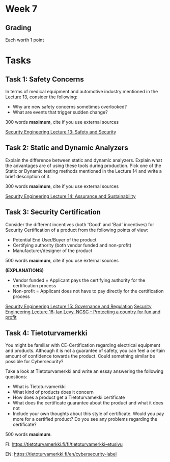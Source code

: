 # Week 7

## Grading

Each worth 1 point

# Tasks

## Task 1: Safety Concerns

In terms of medical equipment and automotive industry mentioned in the Lecture 13, consider the following: 

- Why are new safety concerns sometimes overlooked? 
- What are events that trigger sudden change? 

300 words **maximum**, cite if you use external sources 

[Security Engineering Lecture 13: Safety and Security](https://www.youtube.com/watch?v=uZkQtnHKcJ4) 

## Task 2: Static and Dynamic Analyzers

Explain the difference between static and dynamic analyzers. Explain what the advantages are of using these tools during production.  Pick one of the Static or Dynamic testing methods mentioned in the Lecture 14 and write a brief description of it. 

300 words **maximum**, cite if you use external sources 

[Security Engineering Lecture 14: Assurance and Sustainability](https://www.youtube.com/watch?v=cmWQF2FDlG8) 

## Task 3: Security Certification

Consider the different incentives (both 'Good' and 'Bad' incentives) for Security Certification of a product from the following points of view:

- Potential End User/Buyer of the product 
- Certifying authority (both vendor funded and non-profit) 
- Manufacturer/designer of the product 

500 words **maximum**, cite if you use external sources 

**(EXPLANATIONS)**

- Vendor funded = Applicant pays the certifying authority for the certification process 
- Non-profit = Applicant does not have to pay directly for the certification process 


[Security Engineering Lecture 15: Governance and Regulation](https://www.youtube.com/watch?v=PdMzMHizEaE) 
[Security Engineering Lecture 16: Ian Levy, NCSC - Protecting a country for fun and profit](https://www.youtube.com/watch?v=qv6SS5FhdUk) 

## Task 4: Tietoturvamerkki

You might be familiar with CE-Certification regarding electrical equipment and products. Although it is not a guarantee of safety, you can feel a certain amount of confidence towards the product. Could something similar be possible for Cybersecurity? 

Take a look at Tietoturvamerkki and write an essay answering the following questions: 

- What is Tietoturvamerkki 
- What kind of products does it concern 
- How does a product get a Tietoturvamekki certificate 
- What does the certificate guarantee about the product and what it does not 
- Include your own thoughts about this style of certificate. Would you pay more for a certified product? Do you see any problems regarding the certificate? 

500 words **maximum**. 

 

FI: https://tietoturvamerkki.fi/fi/tietoturvamerkki-etusivu 

EN: https://tietoturvamerkki.fi/en/cybersecurity-label 

